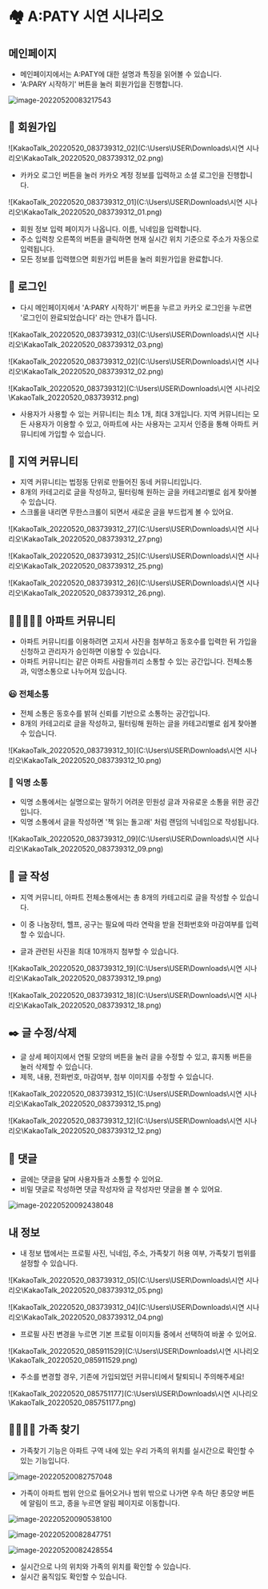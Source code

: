 # 🏘️ A:PATY 시연 시나리오

## 메인페이지

- 메인페이지에서는 A:PATY에 대한 설명과 특징을 읽어볼 수 있습니다.
- 'A:PARY 시작하기' 버튼을 눌러 회원가입을 진행합니다.

![image-20220520083217543](C:\Users\USER\AppData\Roaming\Typora\typora-user-images\image-20220520083217543.png)



## 👏 회원가입

![KakaoTalk_20220520_083739312_02](C:\Users\USER\Downloads\시연 시나리오\KakaoTalk_20220520_083739312_02.png)

- 카카오 로그인 버튼을 눌러 카카오 계정 정보를 입력하고 소셜 로그인을 진행합니다.

![KakaoTalk_20220520_083739312_01](C:\Users\USER\Downloads\시연 시나리오\KakaoTalk_20220520_083739312_01.png)

- 회원 정보 입력 페이지가 나옵니다. 이름, 닉네임을 입력합니다.
- 주소 입력창 오른쪽의 버튼을 클릭하면 현재 실시간 위치 기준으로 주소가 자동으로 입력됩니다. 
- 모든 정보를 입력했으면 회원가입 버튼을 눌러 회원가입을 완료합니다.



## 📱 로그인

- 다시 메인페이지에서 'A:PARY 시작하기' 버튼을 누르고 카카오 로그인을 누르면 '로그인이 완료되었습니다' 라는 안내가 뜹니다.

![KakaoTalk_20220520_083739312_03](C:\Users\USER\Downloads\시연 시나리오\KakaoTalk_20220520_083739312_03.png)

![KakaoTalk_20220520_083739312_02](C:\Users\USER\Downloads\시연 시나리오\KakaoTalk_20220520_083739312_02.png)

![KakaoTalk_20220520_083739312](C:\Users\USER\Downloads\시연 시나리오\KakaoTalk_20220520_083739312.png)





- 사용자가 사용할 수 있는 커뮤니티는 최소 1개, 최대 3개입니다. 지역 커뮤니티는 모든 사용자가 이용할 수 있고, 아파트에 사는 사용자는 고지서 인증을 통해 아파트 커뮤니티에 가입할 수 있습니다.



## 📍 지역 커뮤니티

- 지역 커뮤니티는 법정동 단위로 만들어진 동네 커뮤니티입니다. 
- 8개의 카테고리로 글을 작성하고, 필터링해 원하는 글을 카테고리별로 쉽게 찾아볼 수 있습니다.
- 스크롤을 내리면 무한스크롤이 되면서 새로운 글을 부드럽게 볼 수 있어요.

![KakaoTalk_20220520_083739312_27](C:\Users\USER\Downloads\시연 시나리오\KakaoTalk_20220520_083739312_27.png)

![KakaoTalk_20220520_083739312_25](C:\Users\USER\Downloads\시연 시나리오\KakaoTalk_20220520_083739312_25.png)

![KakaoTalk_20220520_083739312_26](C:\Users\USER\Downloads\시연 시나리오\KakaoTalk_20220520_083739312_26.png).





## 🧑🏼‍🤝‍🧑🏾 아파트 커뮤니티

- 아파트 커뮤니티를 이용하려면 고지서 사진을 첨부하고 동호수를 입력한 뒤 가입을 신청하고 관리자가 승인하면 이용할 수 있습니다.
- 아파트 커뮤니티는 같은 아파트 사람들끼리 소통할 수 있는 공간입니다. 전체소통과, 익명소통으로 나누어져 있습니다. 



### 😃 전체소통

- 전체 소통은 동호수를 밝혀 신뢰를 기반으로 소통하는 공간입니다.
- 8개의 카테고리로 글을 작성하고, 필터링해 원하는 글을 카테고리별로 쉽게 찾아볼 수 있습니다.

![KakaoTalk_20220520_083739312_10](C:\Users\USER\Downloads\시연 시나리오\KakaoTalk_20220520_083739312_10.png)



### 🤫 익명 소통

- 익명 소통에서는 실명으로는 말하기 어려운 민원성 글과 자유로운 소통을 위한 공간입니다. 
- 익명 소통에서 글을 작성하면 '책 읽는 돌고래' 처럼 랜덤의 닉네임으로 작성됩니다.

![KakaoTalk_20220520_083739312_09](C:\Users\USER\Downloads\시연 시나리오\KakaoTalk_20220520_083739312_09.png)



## 📝 글 작성

- 지역 커뮤니티, 아파트 전체소통에서는 총 8개의 카테고리로 글을 작성할 수 있습니다.

- 이 중 나눔장터, 헬프, 공구는 필요에 따라 연락을 받을 전화번호와 마감여부를 입력할 수 있습니다. 
- 글과 관련된 사진을 최대 10개까지 첨부할 수 있습니다.

![KakaoTalk_20220520_083739312_19](C:\Users\USER\Downloads\시연 시나리오\KakaoTalk_20220520_083739312_19.png)



![KakaoTalk_20220520_083739312_18](C:\Users\USER\Downloads\시연 시나리오\KakaoTalk_20220520_083739312_18.png)



## ✒️ 글 수정/삭제

- 글 상세 페이지에서 연필 모양의 버튼을 눌러 글을 수정할 수 있고, 휴지통 버튼을 눌러 삭제할 수 있습니다.
- 제목, 내용, 전화번호, 마감여부, 첨부 이미지를 수정할 수 있습니다.

![KakaoTalk_20220520_083739312_15](C:\Users\USER\Downloads\시연 시나리오\KakaoTalk_20220520_083739312_15.png)

![KakaoTalk_20220520_083739312_12](C:\Users\USER\Downloads\시연 시나리오\KakaoTalk_20220520_083739312_12.png)



## 💬 댓글

- 글에는 댓글을 달며 사용자들과 소통할 수 있어요.
- 비밀 댓글로 작성하면 댓글 작성자와 글 작성자만 댓글을 볼 수 있어요.

![image-20220520092438048](C:\Users\USER\AppData\Roaming\Typora\typora-user-images\image-20220520092438048.png)



## 내 정보

- 내 정보 탭에서는 프로필 사진, 닉네임, 주소, 가족찾기 허용 여부, 가족찾기 범위를 설정할 수 있습니다.

![KakaoTalk_20220520_083739312_05](C:\Users\USER\Downloads\시연 시나리오\KakaoTalk_20220520_083739312_05.png)

![KakaoTalk_20220520_083739312_04](C:\Users\USER\Downloads\시연 시나리오\KakaoTalk_20220520_083739312_04.png)

- 프로필 사진 변경을 누르면 기본 프로필 이미지들 중에서 선택하여 바꿀 수 있어요.

![KakaoTalk_20220520_085911529](C:\Users\USER\Downloads\시연 시나리오\KakaoTalk_20220520_085911529.png)

- 주소를 변경할 경우, 기존에 가입되었던 커뮤니티에서 탈퇴되니 주의해주세요!

![KakaoTalk_20220520_085751177](C:\Users\USER\Downloads\시연 시나리오\KakaoTalk_20220520_085751177.png)



## 👨‍👩‍👧‍👦 가족 찾기

- 가족찾기 기능은 아파트 구역 내에 있는 우리 가족의 위치를 실시간으로 확인할 수 있는 기능입니다. 

![image-20220520082757048](C:\Users\USER\AppData\Roaming\Typora\typora-user-images\image-20220520082757048.png)

- 가족이 아파트 범위 안으로 들어오거나 범위 밖으로 나가면 우측 하단 종모양 버튼에 알림이 뜨고, 종을 누르면 알림 페이지로 이동합니다.

![image-20220520090538100](C:\Users\USER\AppData\Roaming\Typora\typora-user-images\image-20220520090538100.png)

![image-20220520082847751](C:\Users\USER\AppData\Roaming\Typora\typora-user-images\image-20220520082847751.png)





![image-20220520082428554](C:\Users\USER\AppData\Roaming\Typora\typora-user-images\image-20220520082428554.png)

- 실시간으로 나의 위치와 가족의 위치를 확인할 수 있습니다.
- 실시간 움직임도 확인할 수 있습니다.